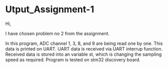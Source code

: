 # Utput_Assignment-1
Hi,

I have chosen problem no 2 from the assignment.

In this program, ADC channel 1, 3, 8, and 9 are being read one by one. This data is printed on UART.
UART data is received via UART interrup function. Received data is stored into an variable st, which is changing the sampling speed as required.
Program is tested on stm32 discovery board.
